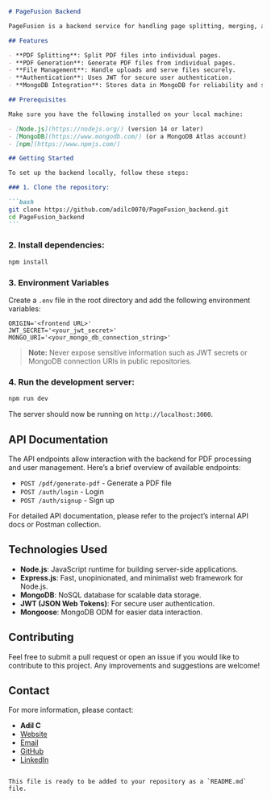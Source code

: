 
````markdown
# PageFusion Backend

PageFusion is a backend service for handling page splitting, merging, and PDF processing functionalities. This backend is built using Node.js and MongoDB. The service provides a robust API for file management and PDF operations.

## Features

- **PDF Splitting**: Split PDF files into individual pages.
- **PDF Generation**: Generate PDF files from individual pages.
- **File Management**: Handle uploads and serve files securely.
- **Authentication**: Uses JWT for secure user authentication.
- **MongoDB Integration**: Stores data in MongoDB for reliability and scalability.

## Prerequisites

Make sure you have the following installed on your local machine:

- [Node.js](https://nodejs.org/) (version 14 or later)
- [MongoDB](https://www.mongodb.com/) (or a MongoDB Atlas account)
- [npm](https://www.npmjs.com/)

## Getting Started

To set up the backend locally, follow these steps:

### 1. Clone the repository:

```bash
git clone https://github.com/adilc0070/PageFusion_backend.git
cd PageFusion_backend
```
````

### 2. Install dependencies:

```bash
npm install
```

### 3. Environment Variables

Create a `.env` file in the root directory and add the following environment variables:

```env
ORIGIN='<frontend URL>'
JWT_SECRET='<your_jwt_secret>'
MONGO_URI='<your_mongo_db_connection_string>'
```

> **Note:** Never expose sensitive information such as JWT secrets or MongoDB connection URIs in public repositories.

### 4. Run the development server:

```bash
npm run dev
```

The server should now be running on `http://localhost:3000`.

## API Documentation

The API endpoints allow interaction with the backend for PDF processing and user management. Here’s a brief overview of available endpoints:

- `POST /pdf/generate-pdf` - Generate a PDF file
- `POST /auth/login` - Login
- `POST /auth/signup` - Sign up

For detailed API documentation, please refer to the project’s internal API docs or Postman collection.

## Technologies Used

- **Node.js**: JavaScript runtime for building server-side applications.
- **Express.js**: Fast, unopinionated, and minimalist web framework for Node.js.
- **MongoDB**: NoSQL database for scalable data storage.
- **JWT (JSON Web Tokens)**: For secure user authentication.
- **Mongoose**: MongoDB ODM for easier data interaction.

## Contributing

Feel free to submit a pull request or open an issue if you would like to contribute to this project. Any improvements and suggestions are welcome!

## Contact

For more information, please contact:

- **Adil C**
- [Website](https://adilc0070.site)
- [Email](mailto:adilc0070@gmail.com)
- [GitHub](https://github.com/adilc0070)
- [LinkedIn](https://www.linkedin.com/in/adilc0070/)

```

This file is ready to be added to your repository as a `README.md` file.
```
